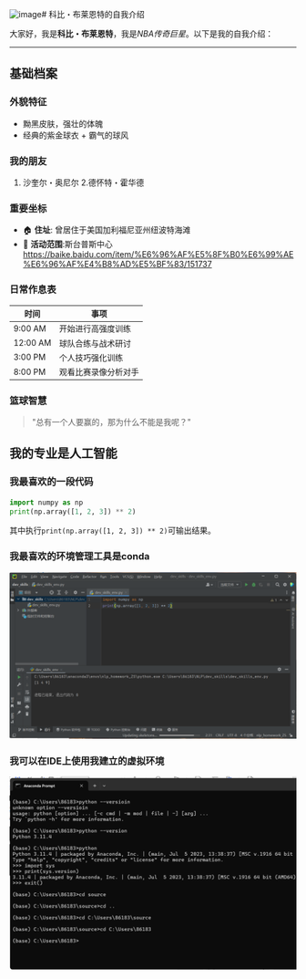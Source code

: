 ![image](https://github.com/user-attachments/assets/01357f30-b69f-45a4-bb2e-2f0e3502a61a)# 科比・布莱恩特的自我介绍




大家好，我是**科比・布莱恩特**，我是*NBA传奇巨星*。以下是我的自我介绍：

---

## 基础档案 

### 外貌特征 
- 黝黑皮肤，强壮的体魄
- 经典的紫金球衣 + 霸气的球风

### 我的朋友
1. 沙奎尔・奥尼尔
2.德怀特・霍华德


### 重要坐标
- 🏠 **住址**: 曾居住于美国加利福尼亚州纽波特海滩
- 🏢 **活动范围**:斯台普斯中心 https://baike.baidu.com/item/%E6%96%AF%E5%8F%B0%E6%99%AE%E6%96%AF%E4%B8%AD%E5%BF%83/151737

### 日常作息表
| 时间       | 事项     |
|----------|--------|
| 9:00 AM  | 开始进行高强度训练  |
| 12:00 AM | 球队合练与战术研讨 |
| 3:00 PM  | 个人技巧强化训练  |
| 8:00 PM  | 观看比赛录像分析对手 |

### 篮球智慧
> "总有一个人要赢的，那为什么不能是我呢？"

## 我的专业是人工智能
### 我最喜欢的一段代码

```python
import numpy as np
print(np.array([1, 2, 3]) ** 2)
```
其中执行`print(np.array([1, 2, 3]) ** 2)`可输出结果。

### 我最喜欢的环境管理工具是conda
<img src="https://github.com/shiddifufu/GitDemo/blob/master/%E6%96%B0%E5%BB%BA%E6%96%87%E4%BB%B6%E5%A4%B9/b531ee5a565d3a25cb9f314366c9d53.png" width="800" alt="截图一">

### 我可以在IDE上使用我建立的虚拟环境
<img src="https://github.com/shiddifufu/GitDemo/blob/master/%E6%96%B0%E5%BB%BA%E6%96%87%E4%BB%B6%E5%A4%B9/c1e06e4f183d175db5b147c075a4f49.png" width="800" alt="截图二">
